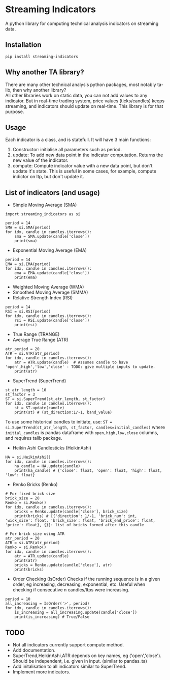 # Streaming Indicators 

A python library for computing technical analysis indicators on streaming data.

## Installation
```
pip install streaming-indicators
```
## Why another TA library?
There are many other technical analysis python packages, most notably ta-lib, then why another library?  
All other libraries work on static data, you can not add values to any indicator. But in real-time trading system, price values (ticks/candles) keeps streaming, and indicators should update on real-time. This library is for that purpose.

## Usage
Each indicator is a class, and is statefull. It will have 3 main functions:
1. Constructor: initialise all parameters such as period.
2. update: To add new data point in the indicator computation. Returns the new value of the indicator.
3. compute: Compute indicator value with a new data point, but don't update it's state. This is useful in some cases, for example, compute indictor on ltp, but don't update it.

## List of indicators (and usage)
- Simple Moving Average (SMA)
```
import streaming_indicators as si

period = 14
SMA = si.SMA(period)
for idx, candle in candles.iterrows():
    sma = SMA.update(candle['close'])
    print(sma)
```
- Exponential Moving Average (EMA)
```
period = 14
EMA = si.EMA(period)
for idx, candle in candles.iterrows():
    ema = EMA.update(candle['close'])
    print(ema)
```
- Weighted Moving Average (WMA)
- Smoothed Moving Average (SMMA)
- Relative Strength Index (RSI)
```
period = 14
RSI = si.RSI(period)
for idx, candle in candles.iterrows():
    rsi = RSI.update(candle['close'])
    print(rsi)
```
- True Range (TRANGE)
- Average True Range (ATR)
```
atr_period = 20
ATR = si.ATR(atr_period)
for idx, candle in candles.iterrows():
    atr = ATR.update(candle)  # Assumes candle to have 'open',high','low','close' - TODO: give multiple inputs to update.
    print(atr)
```
- SuperTrend (SuperTrend) 
```
st_atr_length = 10
st_factor = 3
ST = si.SuperTrend(st_atr_length, st_factor)
for idx, candle in candles.iterrows():
    st = ST.update(candle)
    print(st) # (st_direction:1/-1, band_value)
```
To use some historical candles to initiate, use: `ST = si.SuperTrend(st_atr_length, st_factor, candles=initial_candles)` where `initial_candles` is pandas dataframe with `open,high,low,close` columns, and requires talib package.
- Heikin Ashi Candlesticks (HeikinAshi)
```
HA = si.HeikinAshi()
for idx, candle in candles.iterrows():
    ha_candle = HA.update(candle)
    print(ha_candle) # {'close': float, 'open': float, 'high': float, 'low': float}
```
- Renko Bricks (Renko)
```
# For fixed brick size
brick_size = 20
Renko = si.Renko()
for idx, candle in candles.iterrows():
    bricks = Renko.update(candle['close'], brick_size)
    print(bricks) # [{'direction': 1/-1, 'brick_num': int, 'wick_size': float, 'brick_size': float, 'brick_end_price': float, 'price': float}, {}]: list of bricks formed after this candle
```
```
# For brick size using ATR
atr_period = 20
ATR = si.ATR(atr_period)
Renko = si.Renko()
for idx, candle in candles.iterrows():
    atr = ATR.update(candle)
    print(atr)
    bricks = Renko.update(candle['close'], atr)
    print(bricks)
```
- Order Checking (IsOrder)
Checks if the running sequence is in a given order, eg increasing, decreasing, exponential, etc. Useful when checking if consecutive n candles/ltps were increasing.
```
period = 10
all_increasing = IsOrder('>', period)
for idx, candle in candles.iterrows():
    is_increasing = all_increasing.update(candle['close'])
    print(is_increasing) # True/False
```
## TODO
- Not all indicators currently support compute method.
- Add documentation.
- SuperTrend,HeikinAshi,ATR depends on key names, eg ('open','close'). Should be independent, i.e. given in input. (similar to pandas_ta)
- Add initalisation to all indicators similar to SuperTrend.
- Implement more indicators.